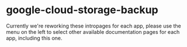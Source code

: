# google-cloud-storage-backup

Currently we're reworking these intropages for each app, please use the menu on the left to select other available documentation pages for each app, including this one.
